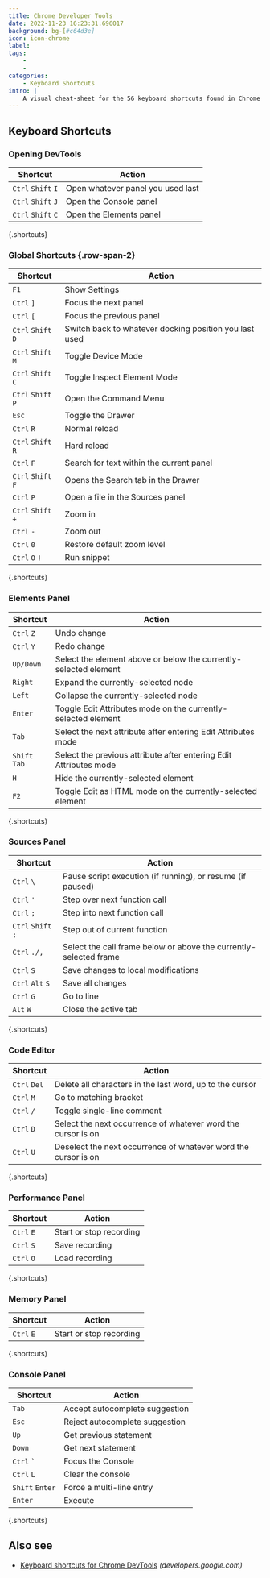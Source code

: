 ```yaml
---
title: Chrome Developer Tools
date: 2022-11-23 16:23:31.696017
background: bg-[#c64d3e]
icon: icon-chrome
label: 
tags: 
    - 
    - 
categories:
    - Keyboard Shortcuts
intro: |
    A visual cheat-sheet for the 56 keyboard shortcuts found in Chrome's Developer Tools
---
```




Keyboard Shortcuts
------------------



### Opening DevTools

Shortcut | Action
---|---
`Ctrl` `Shift` `I`  | Open whatever panel you used last
`Ctrl` `Shift` `J`  | Open the Console panel
`Ctrl` `Shift` `C`  | Open the Elements panel
{.shortcuts}


### Global Shortcuts  {.row-span-2}

Shortcut | Action
---|---
`F1`  | Show Settings
`Ctrl` `]`  | Focus the next panel
`Ctrl` `[`  | Focus the previous panel
`Ctrl` `Shift` `D`  | Switch back to whatever docking position you last used
`Ctrl` `Shift` `M`  | Toggle Device Mode
`Ctrl` `Shift` `C`  | Toggle Inspect Element Mode
`Ctrl` `Shift` `P`  | Open the Command Menu
`Esc`  | Toggle the Drawer
`Ctrl` `R`  | Normal reload
`Ctrl` `Shift` `R`  | Hard reload
`Ctrl` `F`  | Search for text within the current panel
`Ctrl` `Shift` `F`  | Opens the Search tab in the Drawer
`Ctrl` `P`  | Open a file in the Sources panel
`Ctrl` `Shift` `+`  | Zoom in
`Ctrl` `-`  | Zoom out
`Ctrl` `0`  | Restore default zoom level
`Ctrl` `O` `!`  | Run snippet
{.shortcuts}


### Elements Panel

Shortcut | Action
---|---
`Ctrl` `Z`  | Undo change
`Ctrl` `Y`  | Redo change
`Up/Down`  | Select the element above or below the currently-selected element
`Right`  | Expand the currently-selected node
`Left`  | Collapse the currently-selected node
`Enter`  | Toggle Edit Attributes mode on the currently-selected element
`Tab`  | Select the next attribute after entering Edit Attributes mode
`Shift` `Tab`  | Select the previous attribute after entering Edit Attributes mode
`H`  | Hide the currently-selected element
`F2`  | Toggle Edit as HTML mode on the currently-selected element
{.shortcuts}


### Sources Panel

Shortcut | Action
---|---
`Ctrl` `\`  | Pause script execution (if running), or resume (if paused)
`Ctrl` `'`  | Step over next function call
`Ctrl` `;`  | Step into next function call
`Ctrl` `Shift` `;`  | Step out of current function
`Ctrl` `./,`  | Select the call frame below or above the currently-selected frame
`Ctrl` `S`  | Save changes to local modifications
`Ctrl` `Alt` `S`  | Save all changes
`Ctrl` `G`  | Go to line
`Alt` `W`  | Close the active tab
{.shortcuts}


### Code Editor

Shortcut | Action
---|---
`Ctrl` `Del`  | Delete all characters in the last word, up to the cursor
`Ctrl` `M`  | Go to matching bracket
`Ctrl` `/`  | Toggle single-line comment
`Ctrl` `D`  | Select the next occurrence of whatever word the cursor is on
`Ctrl` `U`  | Deselect the next occurrence of whatever word the cursor is on
{.shortcuts}


### Performance Panel

Shortcut | Action
---|---
`Ctrl` `E`  | Start or stop recording
`Ctrl` `S`  | Save recording
`Ctrl` `O`  | Load recording
{.shortcuts}


### Memory Panel

Shortcut | Action
---|---
`Ctrl` `E`  | Start or stop recording
{.shortcuts}


### Console Panel

Shortcut | Action
---|---
`Tab`  | Accept autocomplete suggestion
`Esc`  | Reject autocomplete suggestion
`Up`  | Get previous statement
`Down`  | Get next statement
`Ctrl` <code>\`</code> | Focus the Console
`Ctrl` `L`  | Clear the console
`Shift` `Enter`  | Force a multi-line entry
`Enter`  | Execute
{.shortcuts}




Also see
--------
- [Keyboard shortcuts for Chrome DevTools](https://developers.google.com/web/tools/chrome-devtools/shortcuts) _(developers.google.com)_
